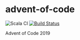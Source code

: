 # advent-of-code

![Scala CI](https://github.com/ddugovic/advent-of-code/workflows/Scala%20CI/badge.svg)
[![Build Status](https://travis-ci.org/ddugovic/advent-of-code.svg?branch=master)](https://travis-ci.org/ddugovic/advent-of-code)

Advent of Code 2019
